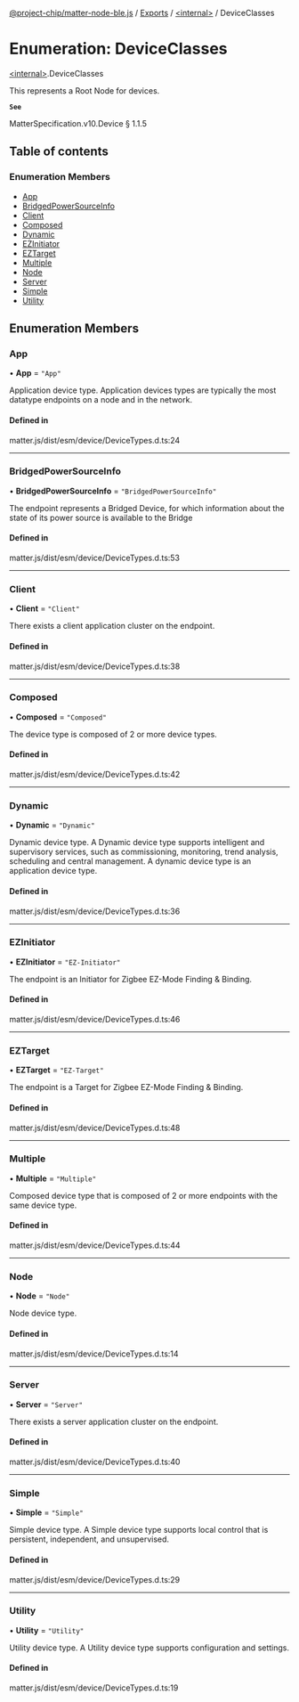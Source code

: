[@project-chip/matter-node-ble.js](../README.md) / [Exports](../modules.md) / [\<internal\>](../modules/internal_.md) / DeviceClasses

# Enumeration: DeviceClasses

[\<internal\>](../modules/internal_.md).DeviceClasses

This represents a Root Node for devices.

**`See`**

MatterSpecification.v10.Device § 1.1.5

## Table of contents

### Enumeration Members

- [App](internal_.DeviceClasses.md#app)
- [BridgedPowerSourceInfo](internal_.DeviceClasses.md#bridgedpowersourceinfo)
- [Client](internal_.DeviceClasses.md#client)
- [Composed](internal_.DeviceClasses.md#composed)
- [Dynamic](internal_.DeviceClasses.md#dynamic)
- [EZInitiator](internal_.DeviceClasses.md#ezinitiator)
- [EZTarget](internal_.DeviceClasses.md#eztarget)
- [Multiple](internal_.DeviceClasses.md#multiple)
- [Node](internal_.DeviceClasses.md#node)
- [Server](internal_.DeviceClasses.md#server)
- [Simple](internal_.DeviceClasses.md#simple)
- [Utility](internal_.DeviceClasses.md#utility)

## Enumeration Members

### App

• **App** = ``"App"``

Application device type.
Application devices types are typically the most datatype endpoints on a node and in the network.

#### Defined in

matter.js/dist/esm/device/DeviceTypes.d.ts:24

___

### BridgedPowerSourceInfo

• **BridgedPowerSourceInfo** = ``"BridgedPowerSourceInfo"``

The endpoint represents a Bridged Device, for which information about the state of
its power source is available to the Bridge

#### Defined in

matter.js/dist/esm/device/DeviceTypes.d.ts:53

___

### Client

• **Client** = ``"Client"``

There exists a client application cluster on the endpoint.

#### Defined in

matter.js/dist/esm/device/DeviceTypes.d.ts:38

___

### Composed

• **Composed** = ``"Composed"``

The device type is composed of 2 or more device types.

#### Defined in

matter.js/dist/esm/device/DeviceTypes.d.ts:42

___

### Dynamic

• **Dynamic** = ``"Dynamic"``

Dynamic device type.
A Dynamic device type supports intelligent and supervisory services, such as commissioning,
monitoring, trend analysis, scheduling and central management. A dynamic device type is an
application device type.

#### Defined in

matter.js/dist/esm/device/DeviceTypes.d.ts:36

___

### EZInitiator

• **EZInitiator** = ``"EZ-Initiator"``

The endpoint is an Initiator for Zigbee EZ-Mode Finding & Binding.

#### Defined in

matter.js/dist/esm/device/DeviceTypes.d.ts:46

___

### EZTarget

• **EZTarget** = ``"EZ-Target"``

The endpoint is a Target for Zigbee EZ-Mode Finding & Binding.

#### Defined in

matter.js/dist/esm/device/DeviceTypes.d.ts:48

___

### Multiple

• **Multiple** = ``"Multiple"``

Composed device type that is composed of 2 or more endpoints with the same device type.

#### Defined in

matter.js/dist/esm/device/DeviceTypes.d.ts:44

___

### Node

• **Node** = ``"Node"``

Node device type.

#### Defined in

matter.js/dist/esm/device/DeviceTypes.d.ts:14

___

### Server

• **Server** = ``"Server"``

There exists a server application cluster on the endpoint.

#### Defined in

matter.js/dist/esm/device/DeviceTypes.d.ts:40

___

### Simple

• **Simple** = ``"Simple"``

Simple device type.
A Simple device type supports local control that is persistent, independent, and unsupervised.

#### Defined in

matter.js/dist/esm/device/DeviceTypes.d.ts:29

___

### Utility

• **Utility** = ``"Utility"``

Utility device type.
A Utility device type supports configuration and settings.

#### Defined in

matter.js/dist/esm/device/DeviceTypes.d.ts:19
